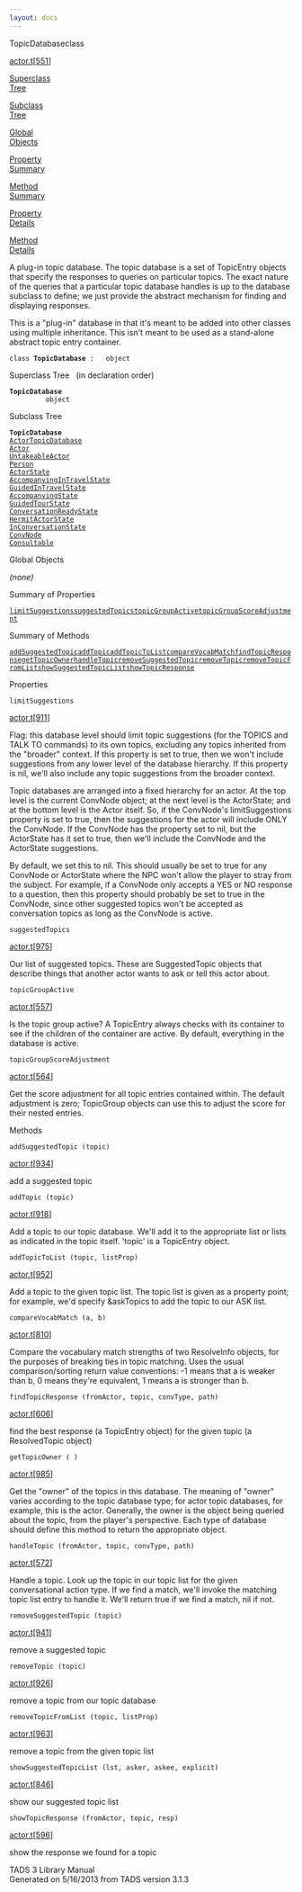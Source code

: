 ```yaml
---
layout: docs
---
```

<span class="title">TopicDatabase</span><span class="type">class</span>

[actor.t](../file/actor.t.html)\[[551](../source/actor.t.html#551)\]

[Superclass  
Tree](#_SuperClassTree_)

[Subclass  
Tree](#_SubClassTree_)

[Global  
Objects](#_ObjectSummary_)

[Property  
Summary](#_PropSummary_)

[Method  
Summary](#_MethodSummary_)

[Property  
Details](#_Properties_)

[Method  
Details](#_Methods_)



A plug-in topic database. The topic database is a set of TopicEntry
objects that specify the responses to queries on particular topics. The
exact nature of the queries that a particular topic database handles is
up to the database subclass to define; we just provide the abstract
mechanism for finding and displaying responses.

This is a "plug-in" database in that it's meant to be added into other
classes using multiple inheritance. This isn't meant to be used as a
stand-alone abstract topic entry container.

`class `**`TopicDatabase`**` :   object`



<span id="_SuperClassTree_"></span>



<span class="hdln">Superclass Tree</span>   (in declaration order)



**`TopicDatabase`**  
`         object`  
<span id="_SubClassTree_"></span>



<span class="hdln">Subclass Tree</span>  



**`TopicDatabase`**  
[`ActorTopicDatabase`](../object/ActorTopicDatabase.html)  
[`Actor`](../object/Actor.html)  
[`UntakeableActor`](../object/UntakeableActor.html)  
[`Person`](../object/Person.html)  
[`ActorState`](../object/ActorState.html)  
[`AccompanyingInTravelState`](../object/AccompanyingInTravelState.html)  
[`GuidedInTravelState`](../object/GuidedInTravelState.html)  
[`AccompanyingState`](../object/AccompanyingState.html)  
[`GuidedTourState`](../object/GuidedTourState.html)  
[`ConversationReadyState`](../object/ConversationReadyState.html)  
[`HermitActorState`](../object/HermitActorState.html)  
[`InConversationState`](../object/InConversationState.html)  
[`ConvNode`](../object/ConvNode.html)  
[`Consultable`](../object/Consultable.html)  
<span id="_ObjectSummary_"></span>



<span class="hdln">Global Objects</span>  



*(none)* <span id="_PropSummary_"></span>



<span class="hdln">Summary of Properties</span>  



[`limitSuggestions`](#limitSuggestions)[`suggestedTopics`](#suggestedTopics)[`topicGroupActive`](#topicGroupActive)[`topicGroupScoreAdjustment`](#topicGroupScoreAdjustment)

<span id="_MethodSummary_"></span>



<span class="hdln">Summary of Methods</span>  



[`addSuggestedTopic`](#addSuggestedTopic)[`addTopic`](#addTopic)[`addTopicToList`](#addTopicToList)[`compareVocabMatch`](#compareVocabMatch)[`findTopicResponse`](#findTopicResponse)[`getTopicOwner`](#getTopicOwner)[`handleTopic`](#handleTopic)[`removeSuggestedTopic`](#removeSuggestedTopic)[`removeTopic`](#removeTopic)[`removeTopicFromList`](#removeTopicFromList)[`showSuggestedTopicList`](#showSuggestedTopicList)[`showTopicResponse`](#showTopicResponse)

<span id="_Properties_"></span>



<span class="hdln">Properties</span>  



<span id="limitSuggestions"></span>

`limitSuggestions`

[actor.t](../file/actor.t.html)\[[911](../source/actor.t.html#911)\]



Flag: this database level should limit topic suggestions (for the TOPICS
and TALK TO commands) to its own topics, excluding any topics inherited
from the "broader" context. If this property is set to true, then we
won't include suggestions from any lower level of the database
hierarchy. If this property is nil, we'll also include any topic
suggestions from the broader context.

Topic databases are arranged into a fixed hierarchy for an actor. At the
top level is the current ConvNode object; at the next level is the
ActorState; and at the bottom level is the Actor itself. So, if the
ConvNode's limitSuggestions property is set to true, then the
suggestions for the actor will include ONLY the ConvNode. If the
ConvNode has the property set to nil, but the ActorState has it set to
true, then we'll include the ConvNode and the ActorState suggestions.

By default, we set this to nil. This should usually be set to true for
any ConvNode or ActorState where the NPC won't allow the player to stray
from the subject. For example, if a ConvNode only accepts a YES or NO
response to a question, then this property should probably be set to
true in the ConvNode, since other suggested topics won't be accepted as
conversation topics as long as the ConvNode is active.



<span id="suggestedTopics"></span>

`suggestedTopics`

[actor.t](../file/actor.t.html)\[[975](../source/actor.t.html#975)\]



Our list of suggested topics. These are SuggestedTopic objects that
describe things that another actor wants to ask or tell this actor
about.



<span id="topicGroupActive"></span>

`topicGroupActive`

[actor.t](../file/actor.t.html)\[[557](../source/actor.t.html#557)\]



Is the topic group active? A TopicEntry always checks with its container
to see if the children of the container are active. By default,
everything in the database is active.



<span id="topicGroupScoreAdjustment"></span>

`topicGroupScoreAdjustment`

[actor.t](../file/actor.t.html)\[[564](../source/actor.t.html#564)\]



Get the score adjustment for all topic entries contained within. The
default adjustment is zero; TopicGroup objects can use this to adjust
the score for their nested entries.



<span id="_Methods_"></span>



<span class="hdln">Methods</span>  



<span id="addSuggestedTopic"></span>

`addSuggestedTopic (topic)`

[actor.t](../file/actor.t.html)\[[934](../source/actor.t.html#934)\]



add a suggested topic



<span id="addTopic"></span>

`addTopic (topic)`

[actor.t](../file/actor.t.html)\[[918](../source/actor.t.html#918)\]



Add a topic to our topic database. We'll add it to the appropriate list
or lists as indicated in the topic itself. 'topic' is a TopicEntry
object.



<span id="addTopicToList"></span>

`addTopicToList (topic, listProp)`

[actor.t](../file/actor.t.html)\[[952](../source/actor.t.html#952)\]



Add a topic to the given topic list. The topic list is given as a
property point; for example, we'd specify &askTopics to add the topic to
our ASK list.



<span id="compareVocabMatch"></span>

`compareVocabMatch (a, b)`

[actor.t](../file/actor.t.html)\[[810](../source/actor.t.html#810)\]



Compare the vocabulary match strengths of two ResolveInfo objects, for
the purposes of breaking ties in topic matching. Uses the usual
comparison/sorting return value conventions: -1 means that a is weaker
than b, 0 means they're equivalent, 1 means a is stronger than b.



<span id="findTopicResponse"></span>

`findTopicResponse (fromActor, topic, convType, path)`

[actor.t](../file/actor.t.html)\[[606](../source/actor.t.html#606)\]



find the best response (a TopicEntry object) for the given topic (a
ResolvedTopic object)



<span id="getTopicOwner"></span>

`getTopicOwner ( )`

[actor.t](../file/actor.t.html)\[[985](../source/actor.t.html#985)\]



Get the "owner" of the topics in this database. The meaning of "owner"
varies according to the topic database type; for actor topic databases,
for example, this is the actor. Generally, the owner is the object being
queried about the topic, from the player's perspective. Each type of
database should define this method to return the appropriate object.



<span id="handleTopic"></span>

`handleTopic (fromActor, topic, convType, path)`

[actor.t](../file/actor.t.html)\[[572](../source/actor.t.html#572)\]



Handle a topic. Look up the topic in our topic list for the given
conversational action type. If we find a match, we'll invoke the
matching topic list entry to handle it. We'll return true if we find a
match, nil if not.



<span id="removeSuggestedTopic"></span>

`removeSuggestedTopic (topic)`

[actor.t](../file/actor.t.html)\[[941](../source/actor.t.html#941)\]



remove a suggested topic



<span id="removeTopic"></span>

`removeTopic (topic)`

[actor.t](../file/actor.t.html)\[[926](../source/actor.t.html#926)\]



remove a topic from our topic database



<span id="removeTopicFromList"></span>

`removeTopicFromList (topic, listProp)`

[actor.t](../file/actor.t.html)\[[963](../source/actor.t.html#963)\]



remove a topic from the given topic list



<span id="showSuggestedTopicList"></span>

`showSuggestedTopicList (lst, asker, askee, explicit)`

[actor.t](../file/actor.t.html)\[[846](../source/actor.t.html#846)\]



show our suggested topic list



<span id="showTopicResponse"></span>

`showTopicResponse (fromActor, topic, resp)`

[actor.t](../file/actor.t.html)\[[596](../source/actor.t.html#596)\]



show the response we found for a topic





TADS 3 Library Manual  
Generated on 5/16/2013 from TADS version 3.1.3


